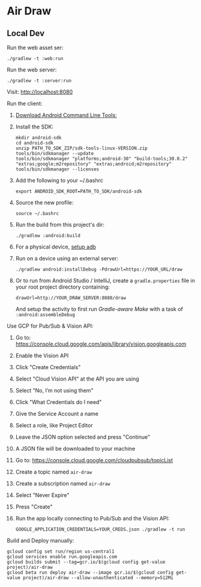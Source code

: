 # Air Draw

<!--[![Run on Google Cloud](https://deploy.cloud.run/button.png)](https://deploy.cloud.run)-->

## Local Dev

Run the web asset ser:
```
./gradlew -t :web:run
```

Run the web server:
```
./gradlew -t :server:run
```

Visit: [http://localhost:8080](http://localhost:8080)

Run the client:

1. [Download Android Command Line Tools:](https://developer.android.com/studio)

1. Install the SDK:
    ```
    mkdir android-sdk
    cd android-sdk
    unzip PATH_TO_SDK_ZIP/sdk-tools-linux-VERSION.zip
    tools/bin/sdkmanager --update
    tools/bin/sdkmanager "platforms;android-30" "build-tools;30.0.2" "extras;google;m2repository" "extras;android;m2repository"
    tools/bin/sdkmanager --licenses
    ```

1. Add the following to your ~/.bashrc
    ```
    export ANDROID_SDK_ROOT=PATH_TO_SDK/android-sdk
    ```

1. Source the new profile:
    ```
    source ~/.bashrc
    ```

1. Run the build from this project's dir:
    ```
    ./gradlew :android:build
    ```

1. For a physical device, [setup adb](https://developer.android.com/studio/run/device)

1. Run on a device using an external server:
    ```
    ./gradlew android:installDebug -PdrawUrl=https://YOUR_URL/draw
    ```

1. Or to run from Android Studio / IntelliJ, create a `gradle.properties` file in your root project directory containing:
    ```
   drawUrl=http://YOUR_DRAW_SERVER:8080/draw
    ```

   And setup the activity to first run *Gradle-aware Make* with a task of `:android:assembleDebug`

Use GCP for Pub/Sub & Vision API:

1. Go to: https://console.cloud.google.com/apis/library/vision.googleapis.com

1. Enable the Vision API

1. Click "Create Credentials"

1. Select "Cloud Vision API" at the API you are using

1. Select "No, I’m not using them"

1. Click "What Credentials do I need"

1. Give the Service Account a name

1. Select a role, like Project Editor

1. Leave the JSON option selected and press "Continue"

1. A JSON file will be downloaded to your machine

1. Go to: https://console.cloud.google.com/cloudpubsub/topicList

1. Create a topic named `air-draw`

1. Create a subscription named `air-draw`

1. Select "Never Expire"

1. Press "Create"

1. Run the app locally connecting to Pub/Sub and the Vision API:
    ```
    GOOGLE_APPLICATION_CREDENTIALS=YOUR_CREDS.json ./gradlew -t run
    ```

Build and Deploy manually:

```
gcloud config set run/region us-central1
gcloud services enable run.googleapis.com
gcloud builds submit --tag=gcr.io/$(gcloud config get-value project)/air-draw
gcloud beta run deploy air-draw --image gcr.io/$(gcloud config get-value project)/air-draw --allow-unauthenticated --memory=512Mi
```
